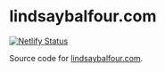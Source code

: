 # lindsaybalfour.com

[![Netlify Status](https://api.netlify.com/api/v1/badges/14c44f21-da75-484f-8ab9-7df55f9f1f2b/deploy-status)](https://app.netlify.com/sites/lindsaybalfour/deploys)

Source code for [lindsaybalfour.com](https://lindsaybalfour.com).
